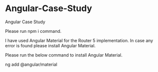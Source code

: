 # Angular-Case-Study
Angular Case Study

Please run npm i command.

I have used Angular Material for the Router 5 implementation. In case any error is found please install Angular Material.

Please run the below command to install Angular Material.

ng add @angular/material

